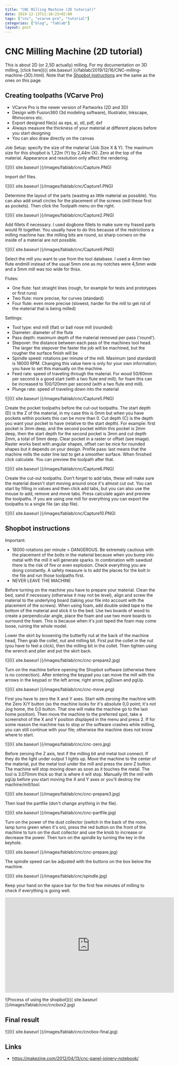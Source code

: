 ```yaml
---
title: "CNC Milling Machine (2D tutorial)"
date: 2019-12-13T11:10:23+02:00
tags: ["cnc", "vcarve pro", "tutorial"]
categories: ["blog", "fablab"]
layout: post
---
```


# CNC Milling Machine (2D tutorial)
This is about 2D (or 2,5D actually) milling. For my documentation on 3D milling, [click here]({{ site.baseurl }}/fablab/2019/12/16/CNC-milling-machine-(3D).html). Note that the [Shopbot instructions](#shopbot) are the same as the ones on this page.

## Creating toolpaths (VCarve Pro)
- VCarve Pro is the newer version of Partworks (2D and 3D)
- Design with Fusion360 (3d modeling software), Illustrator, Inkscape, Rhinoceros etc.
- Export designed file(s) as eps, ai, stl, pdf, dxf 
- Always measure the thickness of your material at different places before you start designing
- You can also draw directly on the canvas

Job Setup: specify the size of the material (Job Size X & Y). The maximum size for this shopbot is 1,22m (Y) by 2,44m (X). Zero at the top of the material. Appearance and resolution only affect the rendering.

![]({{ site.baseurl }}/images/fablab/cnc/Capture.PNG)

Import dxf files. 

![]({{ site.baseurl }}/images/fablab/cnc/Capture1.PNG)

Determine the layout of the parts (wasting as little material as possible). You can also add small circles for the placement of the screws (mill these first as pockets). Then click the Toolpath menu on the right.

![]({{ site.baseurl }}/images/fablab/cnc/Capture2.PNG)

Add fillets if necessary. I used dogbone fillets to make sure my frased parts would fit together. You usually have to do this because of the restrictions a milling machine has: the milling bits are round, so sharp corners on the inside of a material are not possible.  

![]({{ site.baseurl }}/images/fablab/cnc/Capture9.PNG)

Select the mill you want to use from the tool database. I used a 4mm two flute endmill instead of the usual 5mm one as my notches were 4,5mm wide and a 5mm mill was too wide for thisx.

Flutes:
- One flute: fast straight lines (rough, for example for tests and prototypes or first runs)
- Two flute: more precise, for curves (standard)
- Four flute: even more precise (slowest, harder for the mill to get rid of the material that is being milled)

Settings:
- Tool type: end mill (flat) or ball nose mill (rounded)
- Diameter: diameter of the flute
- Pass depth: maximum depth of the material removed per pass ('round'). 
- Stepover: the distance between each pass of the machines tool head. The larger the stepover the faster the job will be machined, but the rougher the surface finish will be
- Spindle speed: rotations per minute of the mill. Maximum (and standard) is 18000 RPM. Changing this value here is only for your own information; you have to set this manually on the machine.
- Feed rate: speed of traveling through the material. For wood 50/60mm per second is a good start (with a two flute end mill); for foam this can be increased to 100/120mm per second (with a two flute end mill).
- Plunge rate: speed of traveling down into the material

![]({{ site.baseurl }}/images/fablab/cnc/Capture5.PNG)

Create the pocket toolpaths before the cut-out toolpaths. The start depth (D) is the Z of the material, in my case this is 0mm but when you have pockets within pockets this can be more than 0. Cut depth (C) is the depth you want your pocket to have (relative to the start depth). For example: first pocket is 3mm deep, and the second pocket within this pocket is 2mm deep, then the start depth for the second pocket is 3mm and cut depth 2mm, a total of 5mm deep. Clear pocket in a raster or offset (see image). Raster works best with angular shapes, offset can be nice for rounded shapes but it depends on your design. Profile pass: last means that the machine mills the outer line last to get a smoother surface. When finished click calculate. You can preview the toolpath after that.

![]({{ site.baseurl }}/images/fablab/cnc/Capture6.PNG)

Create the cut-out toolpaths. Don't forget to add tabs, these will make sure the material doesn't start moving around once it's almost cut out. You can start by filling in values and then click add tabs, but you can also use the mouse to add, remove and move tabs. Press calculate again and preview the toolpaths. If you are using one mill for everything you can export the toolpaths to a single file (an sbp file). 

![]({{ site.baseurl }}/images/fablab/cnc/Capture10.PNG)

<div id="shopbot"></div>

## Shopbot instructions
Important:
- 18000 rotations per minute > DANGEROUS. Be extremely cautious with the placement of the bolts in the material because when you bump into metal with the mill it will generate sparks. In combination with sawdust there is the risk of fire or even explosion. Check everything you are doing constantly. A safety measure is to add the places for the bolt in the file and run those toolpaths first.
- NEVER LEAVE THE MACHINE

Before turning on the machine you have to prepare your material. Clean the bed, sand if necessary (otherwise it may not be level), align and screw the material to the underlying board (taking your file into account with the placement of the screws). When using foam, add double sided tape to the bottom of the material and stick it to the bed. Use two boards of wood to create a perpendicular angle, place the foam and use two more boards to surround the foam. This is because when it's just taped the foam may come loose, ruining the whole model. 

Lower the skirt by loosening the butterfly nut at the back of the machine head, Then grab the collet, nut and milling bit. First put the collet in the nut (you have to feel a click), then the milling bit in the collet. Then tighten using the wrench and plier and put the skirt back. 

![]({{ site.baseurl }}/images/fablab/cnc/cnc-prepare2.jpg)

Turn on the machine before opening the Shopbot software (otherwise there is no connection). After entering the keypad you can move the mill with the arrows in the keypad or the left arrow, right arrow, pgDown and pgUp. 

![]({{ site.baseurl }}/images/fablab/cnc/cnc-move.png)

First you have to zero the X and Y axes. Start with zeroing the machine with the Zero X/Y button (so the machine looks for it's absolute 0,0 point; it's not Jog home, the 0,0 button. That one will make the machine go to the last home position). Then move the machine to the preferred spot, take a screenshot of the X and Y position displayed in the menu and press 2. If for some reason the machine has to stop or the software crashes while milling, you can still continue with your file; otherwise the machine does not know where to start. 

![]({{ site.baseurl }}/images/fablab/cnc/cnc-zero.jpg)

Before zeroing the Z axis, test if the milling bit and metal tool connect. If they do the light under output 1 lights up. Move the machine to the center of the material, put the metal tool under the mill and press the zero Z button. The machine will stop moving down as soon as it touches the metal. The tool is 3.070mm thick so that is where it will stop. Manually lift the mill with pgUp before you start moving the X and Y axes or you'll destroy the machine/mill/tool.

![]({{ site.baseurl }}/images/fablab/cnc/cnc-prepare3.jpg)

Then load the partfile (don't change anything in the file). 

![]({{ site.baseurl }}/images/fablab/cnc/cnc-partfile.jpg)

Turn on the power of the dust collector (switch in the back of the room, lamp turns green when it's on), press the red button on the front of the machine to turn on the dust collector and use the knob to increase or decrease the power. Then turn on the spindle by turning the key in the keyhole. 

![]({{ site.baseurl }}/images/fablab/cnc/cnc-prepare.jpg)

The spindle speed can be adjusted with the buttons on the box below the machine. 

![]({{ site.baseurl }}/images/fablab/cnc/spindle.jpg)

Keep your hand on the space bar for the first few minutes of milling to check if everything is going well.


<iframe width="560" height="315" src="https://www.youtube.com/embed/uwMBgrMycyE" frameborder="0" allow="accelerometer; autoplay; encrypted-media; gyroscope; picture-in-picture" allowfullscreen></iframe>

![Process of using the shopbot]({{ site.baseurl }}/images/fablab/cnc/cncbox2.jpg)

## Final result
![]({{ site.baseurl }}/images/fablab/cnc/cncbox-final.jpg)

## Links
- <https://makezine.com/2012/04/13/cnc-panel-joinery-notebook/>

